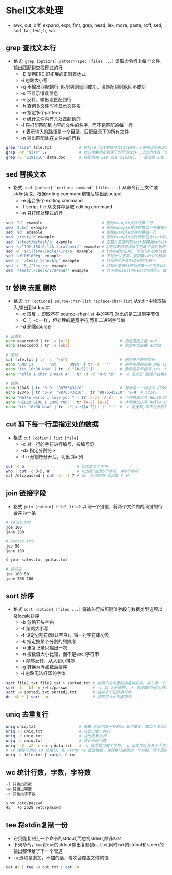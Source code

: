 # Shell文本处理

- awk, cut, diff, expand, expr, fmt, grep, head, lex, more, paste, roff, sed, sort, tail, test, tr, wc

## grep 查找文本行

- 格式: `grep [options] pattern-spec [files ...]` 读取命令行上每个文件，输出匹配到查找模式的行
  - -E 使用ERE 即拓展的正则表达式
  - -i 忽略大小写
  - -q 不输出匹配的行; 匹配到则返回成功，没匹配到则返回不成功
  - -s 不显示错误信息
  - -v 反转，输出没匹配到行
  - -h 查询多文件时不显示文件名
  - -e 指定多个pattern
  - -c 统计文件内有几处匹配到的
  - -l 只打印匹配到内容的文件的名字，而不是匹配的每一行
  - -r 表示输入的路径是一个目录，匹配目录下的所有文件
  - -n 输出匹配处在文件内的行数

```bash
grep "size" file.txt            # 在file.txt中找包含size的行 (使用正则表达式匹配)
grep -nr "size" ./              # 递归搜索当前目录下的所有文件 ,过滤出含有 `size` 的行，并显示它们的行数
grep -E '219|216' data.doc      # 匹配带有 219 或者 216的行, | 语法是 ERE 里才有的
```

## sed 替换文本

- 格式: `sed [option] 'editing command' [files ...]` 从命令行上文件或stdin读取，根据edting command编辑后输出到output
  - -e 组合多个 editing command
  - -f script-file 从文件中读取 editing command
  - -n 只打印处理过的行

```bash
sed '2d' example                          # 删除example文件的第二行
sed '2,$d' example                        # 删除example文件的第二行到末尾所有行
sed '$d' example                          # 删除example文件的最后一行
sed '/test/'d example                     # 删除example文件所有包含test的行
sed 's/test/mytest/g' example             # 在整行范围内把test替换为mytest, 如果没有g标记，则只有每行第一个匹配的test被替换成mytest
sed 's/^192.168.0.1/& localhost/' example # &符号表示替换换字符串中被找到的部份所有以192.168.0.1开头的行都会被替换成它自已加 localhost，变成192.168.0.1 localhost
sed -n 's/\(love\)able/\1rs/p' example    # love被标记为1，所有loveable会被替换成lovers，而且由于 -n /p ,只有替换的行会被打印出来
sed 's#10#100#g' example                  # 不论什么字符，紧跟着s命令的都被认为是新的分隔符，所以，“#”在这里是分隔符，代替了默认的“/”分隔符表示把所有10替换成100
sed -n '/test/,/check/p' example          # 打印两个匹配行之间的所有行
sed -n '5,/^test/p' example               # 打印从第五行开始到第一个包含以test开始的行之间的所有行
sed '/test/,/check/s/$/end/' example      # 对于模板test和west之间的行，每行的末尾用字符串end替换
```

## tr 替换 去重 删除

- 格式: `tr [options] source-char-list replace-char-list`,从stdin中读取输入,输出到stdout中
  - -c 取反 ，即取不在 source-char-list 中的字符,对比的是二进制字节值
  - -C 与 -c 一样，但处理的是宽字符,而非二进制字节值
  - -d 删除source

```bash
# 去重复
echo aaacccddd | tr -s [a-z]                      # 指定范围去重 acd
echo aaacccddd | tr -s [abc]                      # 指定字母去重 acddd

# 删除
cat file.txt | tr -s ["\n"]                       # 删除多余的空白行
echo 'GNU is       not      UNIX' | tr -s ' '     # 删除多余的空格 GNU is not UNIX
echo "its 10:00 Now" | tr -d "[0-9][:]"           # 删除数字和冒号 its  Now
echo "hello 1 char 2 next 4" | tr -d -c '0-9 \n'  # -c 是求反 删除不在集合里的字符 即1  2  4

# 替换
echo 12345 | tr '0-9' '9876543210'                # 替换是一一对应的 87654
echo 12345 | tr '0-9' '9876543210' | tr '9876543210' '0-9' # 12345
echo "Hello world i love you " | tr [a-z] [A-Z]   # 小写换成大写 HELLO WORLD I LOVE YOU
echo "HELLO GIRL I LOVE YOU" | tr [A-Z] [a-z]     # 大写换成小写 hello girl i love you
echo "its 10:00 Now" | tr -c"[a-z][A-Z][: ]" "-"  # -c 是反转,将不在参数1里的替换成参数2 its --:-- Now-
```

## cut 剪下每一行里指定处的数据

- 格式 `cut [option] list [file]`
  - -c 对一行的字符进行编号，按编号切
  - -dx 指定分割符 x
  - -f n 分割符分开后，切出 第n列

```bash
cut -c 5                       # 切出第５个字符
who | cut -c 3-5, 8            # 切出第3到第5个字符, 第8个字符
cat /etc/passwd | cut -d: -f 7 # 以: 为分割符 切出第 7 列
```

## join 链接字段

- 格式 `join [option] file1 file2` 以同一个键值，将两个文件内的同键的行合并为一条

```bash
# sales.txt
joe 100
jane 200

# quotas.txt
joe 50
jane 100

$ join sales.txt quotas.txt

# 合并后
joe 100 50
jane 200 100
```

## sort 排序

- 格式 `sort [option] [files ...]` 将输入行按照键值字段与数据类型选项以及locale排序
  - -b 忽略开头空白
  - -f 忽略大小写
  - -t 设定分割符(默认空白)，将一行字符串分割
  - -k 指定按某个分割的列排序
  - -u 重复记录只输出一次
  - -n 按数值大小比较，而不是ascii字符串
  - -r 顺序反转，从大到小排序
  - -g 转换为浮点数后排序
  - -i 忽略无法打印的字体

```bash
sort file1.txt file2.txt > sorted.txt # 将两个文件里的内容排好序，存入另一个文件
sort -t: -k3 -n /etc/passwd           # -t 以:为分隔符，-k 选择第3列作为排序依据
sort -m sorted1.txt sorted2.txt       # 合并多个已排序文件
du -sh * | sort -nr                   # 按数字大小倒叙排列
```

## uniq 去重复行

```bash
uniq uniq.txt                   # 去重 连续两条一样的行 即为重复，第二个及以后更多个重复行将被删去
uniq -u uniq.txt                # 只显示唯一的行
uniq -d uniq.txt                # 找出重复的行
uniq -c uniq.txt                # 统计出现行数
uniq -s2 -w2 -c uniq_data.txt   # -s 指定跳过两个字符，-w 指定只对比多少个字符
# -z 给每行添加 \0 终结符; 和 xargs -0 配合使用，使得每行被当做一个参数，而不是被空格隔开的好几个参数
uniq -z file.txt | xargs -0 rm
```

## wc 统计行数，字数，字符数

```bash
-l 只输出行数
-w 只输出字数
-c 只输出字节数

$ wc /etc/passwd
45   76 2528 /etc/passwd
```

## tee 将stdin复制一份

- 它只能复制上一个命令的stdout,而忽视stderr,除非`2>&1`
- 下列命令，`tee`将`cat`的stdout输出复制到out.txt,同时`cat`的stdout和stderr的输出都传给了下一个管道
- `-a` 选项是追加，不加的话，每次会覆盖文件的值

```bash
cat a* | tee -a out.txt | cat -n
```

